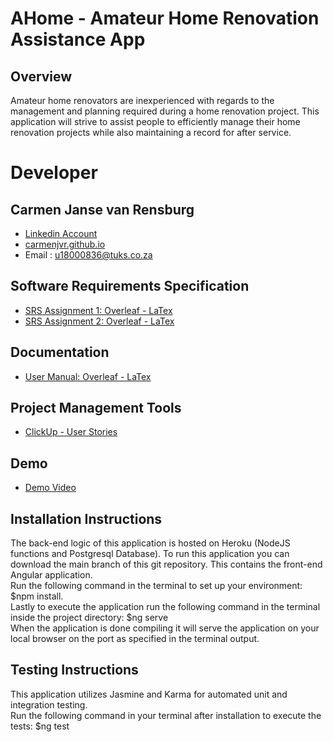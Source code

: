 # AHome - Amateur Home Renovation Assistance App

## Overview
Amateur home renovators are inexperienced with regards to the management and planning required during a
home renovation project. This application will strive to assist people to efficiently manage their home renovation
projects while also maintaining a record for after service.

# Developer
## Carmen Janse van Rensburg 
 * <a href="https://www.linkedin.com/in/carmen-janse-van-rensburg-5b54691a9/"> Linkedin  Account </a>
 * <a href="https://carmenjvr.github.io/">carmenjvr.github.io</a>
 * Email : u18000836@tuks.co.za


## Software Requirements Specification

* <a href="https://www.overleaf.com/read/ppqfgngcmgds">SRS Assignment 1: Overleaf - LaTex</a> <br>
* <a href="https://www.overleaf.com/read/gwvphsbmgnsv">SRS Assignment 2: Overleaf - LaTex</a>

 ## Documentation
 * <a href="https://www.overleaf.com/read/stjctvfczvnb">User Manual: Overleaf - LaTex</a> 

 ## Project Management Tools
 * <a href="https://sharing.clickup.com/b/h/6-9857440-2/7eced5ab6ae7f9c">ClickUp - User Stories</a>

## Demo
* <a href="https://drive.google.com/drive/folders/16NdvKT9Hd79-eOaswl_rp0-E63T8xego?usp=sharing">Demo Video </a>

 ## Installation Instructions
 The back-end logic of this application is hosted on Heroku (NodeJS functions and Postgresql Database). 
 To run this application you can download the main branch of this git repository. This contains the front-end Angular application. <br>
 Run the following command in the terminal to set up your environment: $npm install. <br>
 Lastly to execute the application run the following command in the terminal inside the project directory: $ng serve <br>
 When the application is done compiling it will serve the application on your local browser on the port as specified in the terminal output. 
 
  ## Testing Instructions
  This application utilizes Jasmine and Karma for automated unit and integration testing. <br>
  Run the following command in your terminal after installation to execute the tests: $ng test
 
